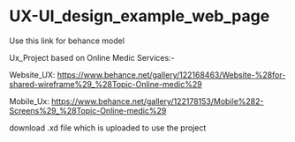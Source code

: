 # UX-UI_design_example_web_page

Use this link for behance model 

Ux_Project based on Online Medic Services:-

Website_UX:  https://www.behance.net/gallery/122168463/Website-%28for-shared-wireframe%29_%28Topic-Online-medic%29

Mobile_Ux:   https://www.behance.net/gallery/122178153/Mobile%282-Screens%29_%28Topic-Online-medic%29

download .xd file which is uploaded to use the project

